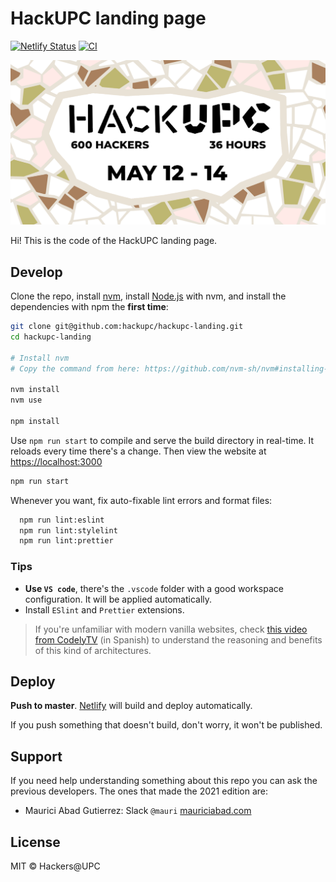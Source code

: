 # HackUPC landing page

[![Netlify Status](https://api.netlify.com/api/v1/badges/bb959f3f-1a5f-479e-80ec-d1f0c2ace501/deploy-status)](https://app.netlify.com/sites/hackupc/deploys)
[![CI](https://github.com/hackupc/hackupc-landing/actions/workflows/ci.yml/badge.svg?branch=main)](https://github.com/hackupc/hackupc-landing/actions/workflows/ci.yml)

![HackUPC landing preview](src/assets/ogimage.png)

Hi! This is the code of the HackUPC landing page.

## Develop

Clone the repo, install [nvm](https://github.com/nvm-sh/nvm#installing-and-updating), install [Node.js](https://nodejs.org/en/download/) with nvm, and install the dependencies with npm the **first time**:

```sh
git clone git@github.com:hackupc/hackupc-landing.git
cd hackupc-landing

# Install nvm 
# Copy the command from here: https://github.com/nvm-sh/nvm#installing-and-updating

nvm install
nvm use

npm install
```

Use `npm run start` to compile and serve the build directory in real-time. It reloads every time there's a change. Then view the website at [https://localhost:3000](https://localhost:3000)

```sh
npm run start
```

Whenever you want, fix auto-fixable lint errors and format files:

```sh
  npm run lint:eslint
  npm run lint:stylelint
  npm run lint:prettier
```

### Tips

- **Use `VS code`**, there's the `.vscode` folder with a good workspace configuration. It will be applied automatically.
- Install `ESlint` and `Prettier` extensions.

> If you're unfamiliar with modern vanilla websites, check [this video from CodelyTV](https://youtu.be/ZMBh6n3KWhY) (in Spanish) to understand the reasoning and benefits of this kind of architectures.

## Deploy

**Push to master**. [Netlify](https://app.netlify.com/sites/hackupc) will build and deploy automatically.

If you push something that doesn't build, don't worry, it won't be published.

## Support

If you need help understanding something about this repo you can ask the previous developers. The ones that made the 2021 edition are:

- Maurici Abad Gutierrez: Slack `@mauri` [mauriciabad.com](https://mauriciabad.com/)

## License

MIT © Hackers@UPC
